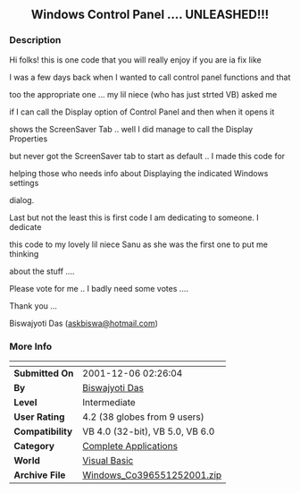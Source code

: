 ﻿<div align="center">

## Windows Control Panel \.\.\.\. UNLEASHED\!\!\!


</div>

### Description

Hi folks! this is one code that you will really enjoy if you are ia fix like

I was a few days back when I wanted to call control panel functions and that

too the appropriate one ... my lil niece (who has just strted VB) asked me

if I can call the Display option of Control Panel and then when it opens it

shows the ScreenSaver Tab .. well I did manage to call the Display Properties

but never got the ScreenSaver tab to start as default .. I made this code for

helping those who needs info about Displaying the indicated Windows settings

dialog.

Last but not the least this is first code I am dedicating to someone. I dedicate

this code to my lovely lil niece Sanu as she was the first one to put me thinking

about the stuff ....

Please vote for me .. I badly need some votes ....

Thank you ...

Biswajyoti Das (askbiswa@hotmail.com)
 
### More Info
 


<span>             |<span>
---                |---
**Submitted On**   |2001-12-06 02:26:04
**By**             |[Biswajyoti Das](https://github.com/Planet-Source-Code/PSCIndex/blob/master/ByAuthor/biswajyoti-das.md)
**Level**          |Intermediate
**User Rating**    |4.2 (38 globes from 9 users)
**Compatibility**  |VB 4\.0 \(32\-bit\), VB 5\.0, VB 6\.0
**Category**       |[Complete Applications](https://github.com/Planet-Source-Code/PSCIndex/blob/master/ByCategory/complete-applications__1-27.md)
**World**          |[Visual Basic](https://github.com/Planet-Source-Code/PSCIndex/blob/master/ByWorld/visual-basic.md)
**Archive File**   |[Windows\_Co396551252001\.zip](https://github.com/Planet-Source-Code/biswajyoti-das-windows-control-panel-unleashed__1-29495/archive/master.zip)








